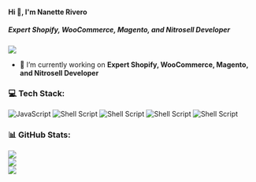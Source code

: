 #### Hi 👋, I'm Nanette Rivero
##### **Expert Shopify, WooCommerce, Magento, and Nitrosell Developer**
[![](https://visitcount.itsvg.in/api?id=nanetterivero63&icon=0&color=1)](https://visitcount.itsvg.in)

- 🔭 I’m currently working on **Expert Shopify, WooCommerce, Magento, and Nitrosell Developer**

### 💻 Tech Stack:
![JavaScript](https://img.shields.io/badge/javascript-%23323330.svg?style=flat&logo=javascript&logoColor=%23F7DF1E) ![Shell Script](
https://img.shields.io/badge/WordPress-%23117AC9.svg?style=flat&logo=WordPress&logoColor=white) ![Shell Script](
https://img.shields.io/badge/Magento-%238A4182.svg?style=flat&logo=jasmine&logoColor=white) ![Shell Script](https://img.shields.io/badge/WooCommerce-%2300C4C.svg?style=flat&logo=&logoColor=white) ![Shell Script](https://img.shields.io/badge/Shopify-EA4C89?flat&logo=&logoColor=white)


### 📊 GitHub Stats:
![](https://github-readme-stats.vercel.app/api?username=nanetterivero63&theme=radical&hide_border=false&include_all_commits=false&count_private=false)<br/>
![](https://github-readme-streak-stats.herokuapp.com/?user=nanetterivero63&theme=radical&hide_border=false)<br/>
![](https://github-readme-stats.vercel.app/api/top-langs/?username=nanetterivero63&theme=radical&hide_border=false&include_all_commits=false&count_private=false&layout=compact)

